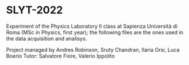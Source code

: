 # SLYT-2022
Experiment of the Physics Laboratory II class at Sapienza Università di Roma (MSc in Physics, first year); the following files 
are the ones used in the data acquisition and analisys.

Project managed by Andres Robinson, Sruty Chandran, Ilaria Orsi, Luca Boerio
Tutor: Salvatore Fiore, Valerio Ippolito
